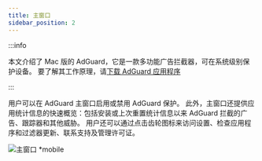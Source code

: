 ```yaml
---
title: 主窗口
sidebar_position: 2
---
```


:::info

本文介绍了 Mac 版的 AdGuard，它是一款多功能广告拦截器，可在系统级别保护设备。 要了解其工作原理，请[下载 AdGuard 应用程序](https://agrd.io/download-kb-adblock)

:::

用户可以在 AdGuard 主窗口启用或禁用 AdGuard 保护。 此外，主窗口还提供应用统计信息的快速概览：包括安装或上次重置统计信息以来 AdGuard 拦截的广告、跟踪器和其他威胁。 用户还可以通过点击齿轮图标来访问设置、检查应用程序和过滤器更新、联系支持及管理许可证。

![主窗口 \*mobile](https://cdn.adtidy.org/content/kb/ad_blocker/mac/main.png)
